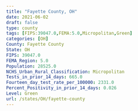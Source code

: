 ```yaml
---
title: "Fayette County, OH"
date: 2021-06-02
draft: false
type: county
tags: [FIPS:39047.0,FEMA:5.0,Micropolitan,Green]
categories: [OH]
County: Fayette County
State: OH
FIPS: 39047.0
FEMA_Region: 5.0
Population: 28525.0
NCHS_Urban_Rural_Classification: Micropolitan
Tests_in_prior_14_days: 665.0
Fourteen_day_test_rate_per_100000: 2331.0
Percent_Positivity_in_prior_14_days: 0.026
Level: Green
url: /states/OH/fayette-county
---
```



